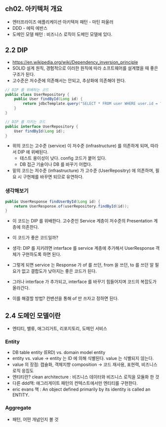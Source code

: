 ## ch02. 아키텍처 개요
- 엔터프라이즈 애플리케이션 아키텍처 패턴 - 마틴 파울러
- DDD - 에릭 에반스
- 도메인 모델 패턴 : 비즈니스 로직이 도메인 모델에 있다.

## 2.2 DIP
- https://en.wikipedia.org/wiki/Dependency_inversion_principle
- SOLID 설계 원칙, 경험적으로 이러한 원칙에 따라 소프트웨어를 설계했을 때 좋은 구조가 된다.
- 고수준은 저수준에 의존해서는 안되고, 추상화에 의존해야 한다.

```java
// DIP 를 위배하는 코드
public class UserRepository {
    public User findById(Long id) {
        return jdbcTemplate.query("SELECT * FROM user WHERE user.id = ?;");
    }
}

// DIP 를 지키는 코드
public interface UserRepository {
    User findById(Long id);
}

```
- 위의 코드는 고수준 (service) 이 저수준 (infrastructure) 를 의존하게 되며, 따라서 DIP 에 위배된다.
    - 테스트 용이성이 낮다. config 코드가 붙어 있다.
    - DB 접근 기술이나 DB 를 바꾸기 어렵다.
- 밑의 코드는 저수준 (infrastructure) 가 고수준 (UserRepositry) 에 의존하며, 필요 시 구현체를 바꾸면 되므로 유연하다.

### 생각해보기
```java
public UserResponse findUserById(Long id) {
    return UserResponse.of(userRepository.findById(id));
}
```
- 이 코드는 DIP 를 위배한다. 고수준인 Service 계층이 저수준의 Presentation 계층에 의존한다.
- 이 코드가 좋은 코드일까?

- 생각: DIP 를 지키려면 interface 를 service 계층에 추가해서 UserResponse 객체가 구현하도록 하면 된다.
- 그렇게 되면 service 는 Response 가 of 를 쓰던, from 을 쓰던, to 를 쓰던 알 필요가 없고 결합도가 낮아지는 좋은 코드가 된다.
- 그러나 interface 가 추가되고, interface 를 바꾸기 힘들어지며 코드의 복잡도가 올라간다.  
- 이를 해결할 방법? 컨밴션을 통해 of 만 쓰자고 정하면 된다.

## 2.4 도메인 모델이란
- 엔티티, 밸류, 애그리거트, 리포지토리, 도메인 서비스
### Entity
- DB table entity (ERD) vs. domain model entity
- entity vs. value -> entity 는 ID 에 의해 식별된다. value 는 식별되지 않는다.
- value 의 장점: 캡슐화, 객체지향 composition -> 코드 재사용, 표현력, 비즈니스 로직 응집도
- 엔티티란? clean architecture : 비즈니스 데이터와 비즈니스 로직을 모듈화 한 것
- 다른 ddd책: 애그리게이트 패턴의 컨텍스트에서만 엔티티를 구현한다.
- eric evans 책 : An object defined primarily by its identity is called an ENTITY.

### Aggregate
- 패턴, 어떤 개념인지 볼 것
